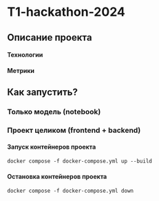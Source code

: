 # T1-hackathon-2024

## Описание проекта

#### Технологии

#### Метрики


## Как запустить?

### Только модель (notebook)

### Проект целиком (frontend + backend)

#### Запуск контейнеров проекта
```
docker compose -f docker-compose.yml up --build
```

#### Остановка контейнеров проекта
```
docker compose -f docker-compose.yml down
```
